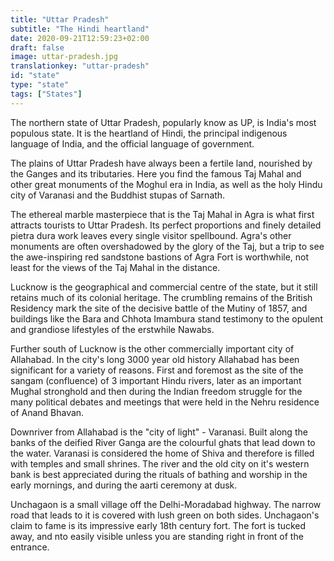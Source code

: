 ```yaml
---
title: "Uttar Pradesh"
subtitle: "The Hindi heartland"
date: 2020-09-21T12:59:23+02:00
draft: false
image: uttar-pradesh.jpg
translationkey: "uttar-pradesh"
id: "state"
type: "state"
tags: ["States"] 
---
```


The northern state of Uttar Pradesh, popularly know as UP, is India's most populous state. It is the heartland of Hindi, the principal indigenous language of India, and the official language of government.

The plains of Uttar Pradesh have always been a fertile land, nourished by the Ganges and its tributaries. Here you find the famous Taj Mahal and other great monuments of the Moghul era in India, as well as the holy Hindu city of Varanasi and the Buddhist stupas of Sarnath.
 
The ethereal marble masterpiece that is the Taj Mahal in Agra is what first attracts tourists to Uttar Pradesh. Its perfect proportions and finely detailed pietra dura work leaves every single visitor spellbound. Agra's other monuments are often overshadowed by the glory of the Taj, but a trip to see the awe-inspiring red sandstone bastions of Agra Fort is worthwhile, not least for the views of the Taj Mahal in the distance.

Lucknow is the geographical and commercial centre of the state, but it still retains much of its colonial heritage. The crumbling remains of the British Residency mark the site of the decisive battle of the Mutiny of 1857, and buildings like the Bara and Chhota Imambura stand testimony to the opulent and grandiose lifestyles of the erstwhile Nawabs.

Further south of Lucknow is the other commercially important city of Allahabad. In the city's long 3000 year old history Allahabad has been significant for a variety of reasons. First and foremost as the site of the sangam (confluence) of 3 important Hindu rivers, later as an important Mughal stronghold and then during the Indian freedom struggle for the many political debates and meetings that were held in the Nehru residence of Anand Bhavan.

Downriver from Allahabad is the "city of light" - Varanasi. Built along the banks of the deified River Ganga are the colourful ghats that lead down to the water. Varanasi is considered the home of Shiva and therefore is filled with temples and small shrines. The river and the old city on it's western bank is best appreciated during the rituals of bathing and worship in the early mornings, and during the aarti ceremony at dusk.

Unchagaon is a small village off the Delhi-Moradabad highway. The narrow road that leads to it is covered with lush green on both sides. Unchagaon's claim to fame is its impressive early 18th century fort. The fort is tucked away, and nto easily visible unless you are standing right in front of the entrance.
